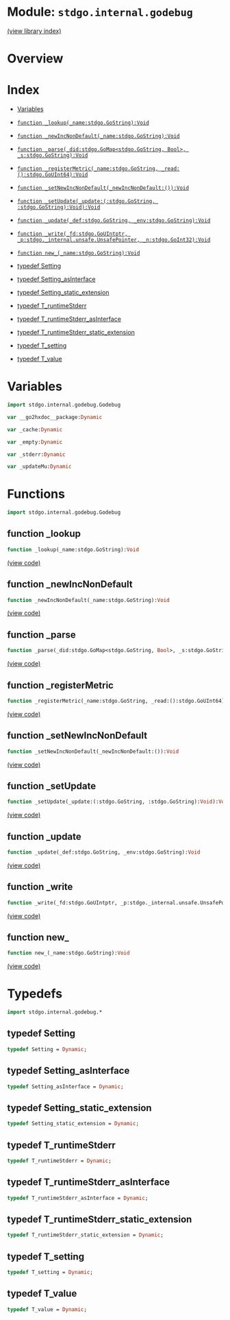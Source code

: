 # Module: `stdgo.internal.godebug`

[(view library index)](../../stdgo.md)


# Overview


# Index


- [Variables](<#variables>)

- [`function _lookup(_name:stdgo.GoString):Void`](<#function-_lookup>)

- [`function _newIncNonDefault(_name:stdgo.GoString):Void`](<#function-_newincnondefault>)

- [`function _parse(_did:stdgo.GoMap<stdgo.GoString, Bool>, _s:stdgo.GoString):Void`](<#function-_parse>)

- [`function _registerMetric(_name:stdgo.GoString, _read:():stdgo.GoUInt64):Void`](<#function-_registermetric>)

- [`function _setNewIncNonDefault(_newIncNonDefault:()):Void`](<#function-_setnewincnondefault>)

- [`function _setUpdate(_update:(:stdgo.GoString, :stdgo.GoString):Void):Void`](<#function-_setupdate>)

- [`function _update(_def:stdgo.GoString, _env:stdgo.GoString):Void`](<#function-_update>)

- [`function _write(_fd:stdgo.GoUIntptr, _p:stdgo._internal.unsafe.UnsafePointer, _n:stdgo.GoInt32):Void`](<#function-_write>)

- [`function new_(_name:stdgo.GoString):Void`](<#function-new_>)

- [typedef Setting](<#typedef-setting>)

- [typedef Setting\_asInterface](<#typedef-setting_asinterface>)

- [typedef Setting\_static\_extension](<#typedef-setting_static_extension>)

- [typedef T\_runtimeStderr](<#typedef-t_runtimestderr>)

- [typedef T\_runtimeStderr\_asInterface](<#typedef-t_runtimestderr_asinterface>)

- [typedef T\_runtimeStderr\_static\_extension](<#typedef-t_runtimestderr_static_extension>)

- [typedef T\_setting](<#typedef-t_setting>)

- [typedef T\_value](<#typedef-t_value>)

# Variables


```haxe
import stdgo.internal.godebug.Godebug
```


```haxe
var __go2hxdoc__package:Dynamic
```


```haxe
var _cache:Dynamic
```


```haxe
var _empty:Dynamic
```


```haxe
var _stderr:Dynamic
```


```haxe
var _updateMu:Dynamic
```


# Functions


```haxe
import stdgo.internal.godebug.Godebug
```


## function \_lookup


```haxe
function _lookup(_name:stdgo.GoString):Void
```


[\(view code\)](<./Godebug.hx#L12>)


## function \_newIncNonDefault


```haxe
function _newIncNonDefault(_name:stdgo.GoString):Void
```


[\(view code\)](<./Godebug.hx#L16>)


## function \_parse


```haxe
function _parse(_did:stdgo.GoMap<stdgo.GoString, Bool>, _s:stdgo.GoString):Void
```


[\(view code\)](<./Godebug.hx#L18>)


## function \_registerMetric


```haxe
function _registerMetric(_name:stdgo.GoString, _read:():stdgo.GoUInt64):Void
```


[\(view code\)](<./Godebug.hx#L14>)


## function \_setNewIncNonDefault


```haxe
function _setNewIncNonDefault(_newIncNonDefault:()):Void
```


[\(view code\)](<./Godebug.hx#L15>)


## function \_setUpdate


```haxe
function _setUpdate(_update:(:stdgo.GoString, :stdgo.GoString):Void):Void
```


[\(view code\)](<./Godebug.hx#L13>)


## function \_update


```haxe
function _update(_def:stdgo.GoString, _env:stdgo.GoString):Void
```


[\(view code\)](<./Godebug.hx#L17>)


## function \_write


```haxe
function _write(_fd:stdgo.GoUIntptr, _p:stdgo._internal.unsafe.UnsafePointer, _n:stdgo.GoInt32):Void
```


[\(view code\)](<./Godebug.hx#L19>)


## function new\_


```haxe
function new_(_name:stdgo.GoString):Void
```


[\(view code\)](<./Godebug.hx#L11>)


# Typedefs


```haxe
import stdgo.internal.godebug.*
```


## typedef Setting


```haxe
typedef Setting = Dynamic;
```


## typedef Setting\_asInterface


```haxe
typedef Setting_asInterface = Dynamic;
```


## typedef Setting\_static\_extension


```haxe
typedef Setting_static_extension = Dynamic;
```


## typedef T\_runtimeStderr


```haxe
typedef T_runtimeStderr = Dynamic;
```


## typedef T\_runtimeStderr\_asInterface


```haxe
typedef T_runtimeStderr_asInterface = Dynamic;
```


## typedef T\_runtimeStderr\_static\_extension


```haxe
typedef T_runtimeStderr_static_extension = Dynamic;
```


## typedef T\_setting


```haxe
typedef T_setting = Dynamic;
```


## typedef T\_value


```haxe
typedef T_value = Dynamic;
```


